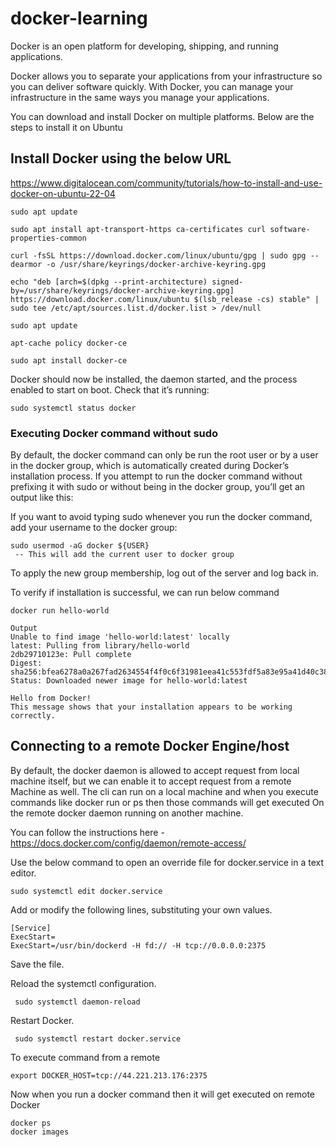 # docker-learning


Docker is an open platform for developing, shipping, and running applications.

Docker allows you to separate your applications from your infrastructure so you can deliver software quickly. With Docker, you can manage your infrastructure in the same ways you manage your applications.

You can download and install Docker on multiple platforms. Below are the steps to install it on Ubuntu

## Install Docker using the below URL
https://www.digitalocean.com/community/tutorials/how-to-install-and-use-docker-on-ubuntu-22-04 

```
sudo apt update

sudo apt install apt-transport-https ca-certificates curl software-properties-common

curl -fsSL https://download.docker.com/linux/ubuntu/gpg | sudo gpg --dearmor -o /usr/share/keyrings/docker-archive-keyring.gpg

echo "deb [arch=$(dpkg --print-architecture) signed-by=/usr/share/keyrings/docker-archive-keyring.gpg] https://download.docker.com/linux/ubuntu $(lsb_release -cs) stable" | sudo tee /etc/apt/sources.list.d/docker.list > /dev/null

sudo apt update

apt-cache policy docker-ce

sudo apt install docker-ce
```

Docker should now be installed, the daemon started, and the process enabled to start on boot. Check that it’s running:
```
sudo systemctl status docker
```

### Executing Docker command without sudo


By default, the docker command can only be run the root user or by a user in the docker group, which is automatically created during Docker’s installation process. If you attempt to run the docker command without prefixing it with sudo or without being in the docker group, you’ll get an output like this:

If you want to avoid typing sudo whenever you run the docker command, add your username to the docker group:

```
sudo usermod -aG docker ${USER}
 -- This will add the current user to docker group
```

To apply the new group membership, log out of the server and log back in.

To verify if installation is successful, we can run below command

```
docker run hello-world

Output
Unable to find image 'hello-world:latest' locally
latest: Pulling from library/hello-world
2db29710123e: Pull complete
Digest: sha256:bfea6278a0a267fad2634554f4f0c6f31981eea41c553fdf5a83e95a41d40c38
Status: Downloaded newer image for hello-world:latest

Hello from Docker!
This message shows that your installation appears to be working correctly.
```


## Connecting to a remote Docker Engine/host

By default, the docker daemon is allowed to accept request from local machine itself, but we can enable it to accept request from a remote 
Machine as well. The cli can run on a local machine and when you execute commands like docker run or ps then those commands will get executed 
On the remote docker daemon running on another machine.


You can follow the instructions here - https://docs.docker.com/config/daemon/remote-access/

Use the below command to open an override file for docker.service in a text editor.

```
sudo systemctl edit docker.service 
```

Add or modify the following lines, substituting your own values.
```
[Service]
ExecStart=
ExecStart=/usr/bin/dockerd -H fd:// -H tcp://0.0.0.0:2375
```
Save the file.

Reload the systemctl configuration.
```
 sudo systemctl daemon-reload
```
Restart Docker.
```
 sudo systemctl restart docker.service
```

To execute command from a remote

```
export DOCKER_HOST=tcp://44.221.213.176:2375
```

Now when you run a docker command then it will get executed on remote Docker
```
docker ps
docker images
```